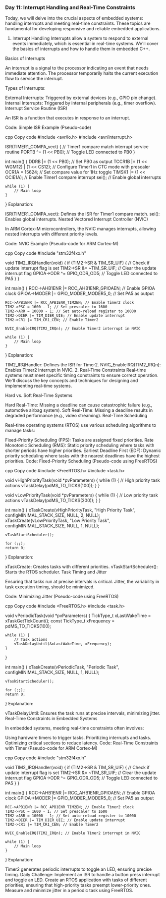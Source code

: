 ### Day 11: Interrupt Handling and Real-Time Constraints
Today, we will delve into the crucial aspects of embedded systems: handling interrupts and meeting real-time constraints. These topics are fundamental for developing responsive and reliable embedded applications.

1. Interrupt Handling
Interrupts allow a system to respond to external events immediately, which is essential in real-time systems. We'll cover the basics of interrupts and how to handle them in embedded C++.

Basics of Interrupts

An interrupt is a signal to the processor indicating an event that needs immediate attention. The processor temporarily halts the current execution flow to service the interrupt.

Types of Interrupts:

External Interrupts: Triggered by external devices (e.g., GPIO pin change).
Internal Interrupts: Triggered by internal peripherals (e.g., timer overflow).
Interrupt Service Routine (ISR)

An ISR is a function that executes in response to an interrupt.

Code: Simple ISR Example (Pseudo-code)

cpp
Copy code
#include <avr/io.h>
#include <avr/interrupt.h>

ISR(TIMER1_COMPA_vect) {
    // Timer1 compare match interrupt service routine
    PORTB ^= (1 << PB0); // Toggle LED connected to PB0
}

int main() {
    DDRB |= (1 << PB0); // Set PB0 as output
    TCCR1B |= (1 << WGM12) | (1 << CS12); // Configure Timer1 in CTC mode with prescaler
    OCR1A = 15624; // Set compare value for 1Hz toggle
    TIMSK1 |= (1 << OCIE1A); // Enable Timer1 compare interrupt
    sei(); // Enable global interrupts

    while (1) {
        // Main loop
    }
}
Explanation:

ISR(TIMER1_COMPA_vect): Defines the ISR for Timer1 compare match.
sei(): Enables global interrupts.
Nested Vectored Interrupt Controller (NVIC)

In ARM Cortex-M microcontrollers, the NVIC manages interrupts, allowing nested interrupts with different priority levels.

Code: NVIC Example (Pseudo-code for ARM Cortex-M)

cpp
Copy code
#include "stm32f4xx.h"

void TIM2_IRQHandler(void) {
    if (TIM2->SR & TIM_SR_UIF) { // Check if update interrupt flag is set
        TIM2->SR &= ~TIM_SR_UIF; // Clear the update interrupt flag
        GPIOA->ODR ^= GPIO_ODR_OD5; // Toggle LED connected to PA5
    }
}

int main() {
    RCC->AHB1ENR |= RCC_AHB1ENR_GPIOAEN; // Enable GPIOA clock
    GPIOA->MODER |= GPIO_MODER_MODER5_0; // Set PA5 as output

    RCC->APB1ENR |= RCC_APB1ENR_TIM2EN; // Enable Timer2 clock
    TIM2->PSC = 1600 - 1; // Set prescaler to 1600
    TIM2->ARR = 10000 - 1; // Set auto-reload register to 10000
    TIM2->DIER |= TIM_DIER_UIE; // Enable update interrupt
    TIM2->CR1 |= TIM_CR1_CEN; // Enable Timer2

    NVIC_EnableIRQ(TIM2_IRQn); // Enable Timer2 interrupt in NVIC

    while (1) {
        // Main loop
    }
}
Explanation:

TIM2_IRQHandler: Defines the ISR for Timer2.
NVIC_EnableIRQ(TIM2_IRQn): Enables Timer2 interrupt in NVIC.
2. Real-Time Constraints
Real-time systems must meet specific timing constraints to ensure correct operation. We'll discuss the key concepts and techniques for designing and implementing real-time systems.

Hard vs. Soft Real-Time Systems

Hard Real-Time: Missing a deadline can cause catastrophic failure (e.g., automotive airbag system).
Soft Real-Time: Missing a deadline results in degraded performance (e.g., video streaming).
Real-Time Scheduling

Real-time operating systems (RTOS) use various scheduling algorithms to manage tasks:

Fixed-Priority Scheduling (FPS): Tasks are assigned fixed priorities.
Rate Monotonic Scheduling (RMS): Static priority scheduling where tasks with shorter periods have higher priorities.
Earliest Deadline First (EDF): Dynamic priority scheduling where tasks with the nearest deadlines have the highest priorities.
Code: Fixed-Priority Scheduling (Pseudo-code using FreeRTOS)

cpp
Copy code
#include <FreeRTOS.h>
#include <task.h>

void vHighPriorityTask(void *pvParameters) {
    while (1) {
        // High priority task actions
        vTaskDelay(pdMS_TO_TICKS(100));
    }
}

void vLowPriorityTask(void *pvParameters) {
    while (1) {
        // Low priority task actions
        vTaskDelay(pdMS_TO_TICKS(200));
    }
}

int main() {
    xTaskCreate(vHighPriorityTask, "High Priority Task", configMINIMAL_STACK_SIZE, NULL, 2, NULL);
    xTaskCreate(vLowPriorityTask, "Low Priority Task", configMINIMAL_STACK_SIZE, NULL, 1, NULL);

    vTaskStartScheduler();

    for (;;);
    return 0;
}
Explanation:

xTaskCreate: Creates tasks with different priorities.
vTaskStartScheduler(): Starts the RTOS scheduler.
Task Timing and Jitter

Ensuring that tasks run at precise intervals is critical. Jitter, the variability in task execution timing, should be minimized.

Code: Minimizing Jitter (Pseudo-code using FreeRTOS)

cpp
Copy code
#include <FreeRTOS.h>
#include <task.h>

void vPeriodicTask(void *pvParameters) {
    TickType_t xLastWakeTime = xTaskGetTickCount();
    const TickType_t xFrequency = pdMS_TO_TICKS(100);

    while (1) {
        // Task actions
        vTaskDelayUntil(&xLastWakeTime, xFrequency);
    }
}

int main() {
    xTaskCreate(vPeriodicTask, "Periodic Task", configMINIMAL_STACK_SIZE, NULL, 1, NULL);

    vTaskStartScheduler();

    for (;;);
    return 0;
}
Explanation:

vTaskDelayUntil: Ensures the task runs at precise intervals, minimizing jitter.
Real-Time Constraints in Embedded Systems

In embedded systems, meeting real-time constraints often involves:

Using hardware timers to trigger tasks.
Prioritizing interrupts and tasks.
Optimizing critical sections to reduce latency.
Code: Real-Time Constraints with Timer (Pseudo-code for ARM Cortex-M)

cpp
Copy code
#include "stm32f4xx.h"

void TIM2_IRQHandler(void) {
    if (TIM2->SR & TIM_SR_UIF) { // Check if update interrupt flag is set
        TIM2->SR &= ~TIM_SR_UIF; // Clear the update interrupt flag
        GPIOA->ODR ^= GPIO_ODR_OD5; // Toggle LED connected to PA5
    }
}

int main() {
    RCC->AHB1ENR |= RCC_AHB1ENR_GPIOAEN; // Enable GPIOA clock
    GPIOA->MODER |= GPIO_MODER_MODER5_0; // Set PA5 as output

    RCC->APB1ENR |= RCC_APB1ENR_TIM2EN; // Enable Timer2 clock
    TIM2->PSC = 1600 - 1; // Set prescaler to 1600
    TIM2->ARR = 10000 - 1; // Set auto-reload register to 10000
    TIM2->DIER |= TIM_DIER_UIE; // Enable update interrupt
    TIM2->CR1 |= TIM_CR1_CEN; // Enable Timer2

    NVIC_EnableIRQ(TIM2_IRQn); // Enable Timer2 interrupt in NVIC

    while (1) {
        // Main loop
    }
}
Explanation:

Timer2 generates periodic interrupts to toggle an LED, ensuring precise timing.
Daily Challenge:
Implement an ISR to handle a button press interrupt and toggle an LED.
Create an RTOS application with tasks of different priorities, ensuring that high-priority tasks preempt lower-priority ones.
Measure and minimize jitter in a periodic task using FreeRTOS.